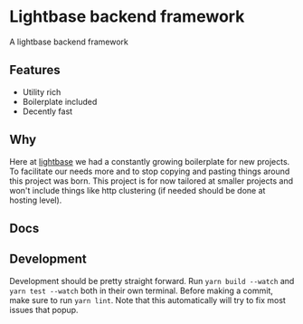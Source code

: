 # Lightbase backend framework

A lightbase backend framework

## Features

- Utility rich
- Boilerplate included
- Decently fast

## Why

Here at [lightbase](https://lightbase.nl) we had a constantly growing
boilerplate for new projects. To facilitate our needs more and to stop copying
and pasting things around this project was born. This project is for now
tailored at smaller projects and won't include things like http clustering (if
needed should be done at hosting level).

## Docs

## Development

Development should be pretty straight forward. Run `yarn build --watch` and
`yarn test --watch` both in their own terminal. Before making a commit, make
sure to run `yarn lint`. Note that this automatically will try to fix most
issues that popup.
